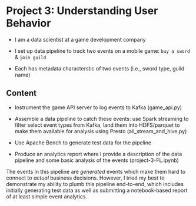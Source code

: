 # Project 3: Understanding User Behavior

- I am a data scientist at a game development company  

- I set up data pipeline to track two events on a mobile game: `buy a
  sword` & `join guild`

- Each has metadata characterstic of two events (i.e., sword type, guild name)


## Content

- Instrument the game API server to log events to Kafka  (game_api.py)

- Assemble a data pipeline to catch these events: use Spark streaming to filter
  select event types from Kafka, land them into HDFS/parquet to make them
  available for analysis using Presto (all_stream_and_hive.py)

- Use Apache Bench to generate test data for the pipeline 

- Produce an analytics report where I provide a description of the data pipeline
  and some basic analysis of the events (project-3-FL.ipynb)


The events in this pipeline are _generated_ events which make
them hard to connect to _actual_ business decisions.  However, I tried my best to demonstrate my ability to plumb this pipeline end-to-end, which
includes initially generating test data as well as submitting a notebook-based
report of at least simple event analytics.


